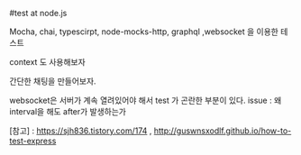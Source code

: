 #test at node.js

Mocha, chai, typescirpt, node-mocks-http, graphql ,websocket 을 이용한 테스트

context 도 사용해보자

간단한 채팅을 만들어보자.

websocket은 서버가 계속 열려있어야 해서 test 가 곤란한 부분이 있다.
issue : 왜 interval을 해도 after가 발생하는가

[참고] : https://sjh836.tistory.com/174 , http://guswnsxodlf.github.io/how-to-test-express
